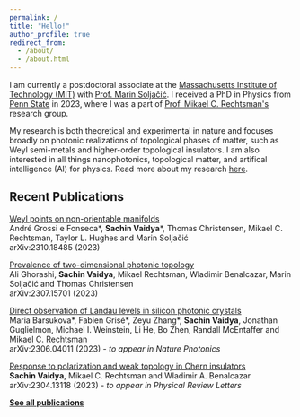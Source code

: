 ```yaml
---
permalink: /
title: "Hello!"
author_profile: true
redirect_from: 
  - /about/
  - /about.html
---
```

I am currently a postdoctoral associate at the [Massachusetts Institute of Technology (MIT)](https://physics.mit.edu/) with [Prof. Marin Soljačić](https://marin-rle.mit.edu/). I received a PhD in Physics from [Penn State](https://science.psu.edu/physics) in 2023, where I was a part of [Prof. Mikael C. Rechtsman's](https://leptos.psu.edu/) research group. 

My research is both theoretical and experimental in nature and focuses broadly on photonic realizations of topological phases of matter, such as Weyl semi-metals and higher-order topological insulators. I am also interested in all things nanophotonics, topological matter, and artifical intelligence (AI) for physics. Read more about my research [here](research/).


## Recent Publications
[Weyl points on non-orientable manifolds](https://arxiv.org/abs/2310.18485)\
André Grossi e Fonseca*, **Sachin Vaidya***, Thomas Christensen, Mikael C. Rechtsman, Taylor L. Hughes and Marin Soljačić\
arXiv:2310.18485 (2023)

[Prevalence of two-dimensional photonic topology](https://arxiv.org/abs/2307.15701)\
Ali Ghorashi, **Sachin Vaidya**, Mikael Rechtsman, Wladimir Benalcazar, Marin Soljačić and Thomas Christensen\
arXiv:2307.15701 (2023) 

[Direct observation of Landau levels in silicon photonic crystals](https://arxiv.org/abs/2306.04011)\
Maria Barsukova*, Fabien Grisé*, Zeyu Zhang*, **Sachin Vaidya**, Jonathan Guglielmon, Michael I. Weinstein, Li He, Bo Zhen, Randall McEntaffer and Mikael C. Rechtsman\
arXiv:2306.04011 (2023) - *to appear in Nature Photonics*

[Response to polarization and weak topology in Chern insulators](https://arxiv.org/abs/2304.13118)\
**Sachin Vaidya**, Mikael C. Rechtsman and Wladimir A. Benalcazar\
arXiv:2304.13118 (2023) - *to appear in Physical Review Letters*

[**See all publications**](/publications/)
